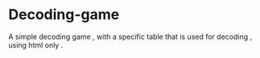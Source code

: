 # Decoding-game
A simple decoding game  , with a specific  table that is used for decoding , using  html only .
